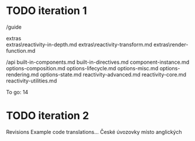 TODO iteration 1
================

/guide

extras\
extras\reactivity-in-depth.md
extras\reactivity-transform.md
extras\render-function.md


/api
built-in-components.md
built-in-directives.md
component-instance.md
options-composition.md
options-lifecycle.md
options-misc.md
options-rendering.md
options-state.md
reactivity-advanced.md
reactivity-core.md
reactivity-utilities.md

To go: 14


TODO iteration 2
================
Revisions
Example code translations...
České úvozovky místo anglických
